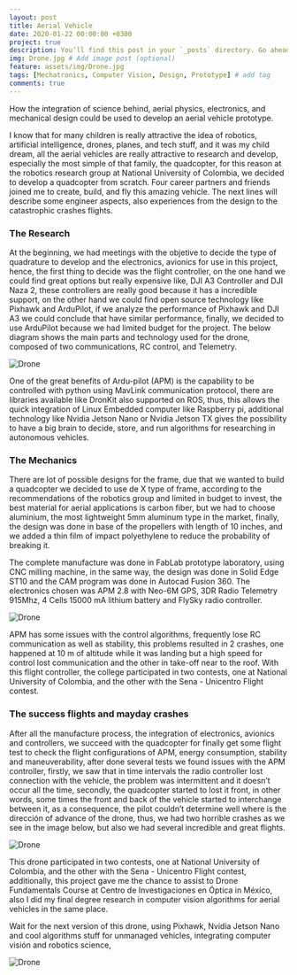 ```yaml
---
layout: post
title: Aerial Vehicle
date: 2020-01-22 00:00:00 +0300
project: true
description: You’ll find this post in your `_posts` directory. Go ahead and edit it and re-build the site to see your changes. # Add post description (optional)
img: Drone.jpg # Add image post (optional)
feature: assets/img/Drone.jpg
tags: [Mechatronics, Computer Vision, Design, Prototype] # add tag
comments: true
---
```

How the integration of science behind, aerial physics, electronics, and mechanical design could be used to develop an aerial vehicle prototype.

I know that for many children is really attractive the idea of robotics, artificial intelligence, drones, planes, and tech stuff, and it was my child dream, all the aerial vehicles are really attractive to research and develop, especially the most simple of that family, the quadcopter, for this reason at the robotics research group at National University of Colombia, we decided to develop a quadcopter from scratch. Four career partners and friends joined me to create, build, and fly this amazing vehicle. The next lines will describe some engineer aspects, also experiences from the design to the catastrophic crashes flights.

### The Research

At the beginning, we had meetings with the objetive to decide the type of quadrature to develop and the electronics, avionics for use in this project, hence, the first thing to decide was the flight controller, on the one hand we could find great options but really expensive like, DJI A3 Controller and DJI Naza 2, these controllers are really good because it has a incredible support, on the other hand we could find open source technology like Pixhawk and ArduPilot, if we analyze the performance of Pixhawk and DJI A3 we could conclude that have similar performance, finally, we decided to use ArduPilot because we had limited budget for the project. The below diagram shows the main parts and technology used for the drone, composed of two communications, RC control, and Telemetry.

![Drone]({{site.baseurl}}/assets/img/Drone/DroneGIF.gif)

One of the great benefits of Ardu-pilot (APM) is the capability to be controlled with python using MavLink communication protocol, there are libraries available like DronKit also supported on ROS, thus, this allows the quick integration of Linux Embedded computer like Raspberry pi, additional technology like Nvidia Jetson Nano or Nvidia Jetson TX gives the possibility to have a big brain to decide, store, and run algorithms for researching in autonomous vehicles. 

### The Mechanics

There are lot of possible designs for the frame, due that we wanted to build a quadcopter we decided to use de X type of frame, according to the recommendations of the robotics group and limited in budget to invest, the best material for aerial applications is carbon fiber, but we had to choose aluminium, the most lightweight 5mm aluminum type in the market, finally, the design was done in base of the propellers with length of 10 inches, and we added a thin film of impact polyethylene to reduce the probability of breaking it.

The complete manufacture was done in FabLab prototype laboratory, using CNC milling machine, in the same way, the design was done in Solid Edge ST10 and the CAM program was done in Autocad Fusion 360. The electronics chosen was APM 2.8 with Neo-6M GPS, 3DR Radio Telemetry 915Mhz, 4 Cells 15000 mA lithium battery and FlySky radio controller.

![Drone]({{site.baseurl}}/assets/img/Drone/Manufacture.jpg)

APM has some issues with the control algorithms, frequently lose RC communication as well as stability, this problems resulted in 2 crashes, one happened at 10 m of altitude while it was landing but a high speed for control lost communication and the other in take-off near to the roof. With this flight controller, the college participated in two contests, one at National University of Colombia, and the other with the Sena - Unicentro Flight contest. 

### The success flights and mayday crashes

After all the manufacture process, the integration of electronics, avionics and controllers, we succeed with the quadcopter for finally get some flight test to check the flight configurations of APM, energy consumption, stability and maneuverability, after done several tests we found issues with the APM controller, firstly, we saw that in time intervals the radio controller lost connection with the vehicle, the problem was intermittent and it doesn’t occur all the time, secondly, the quadcopter started to lost it front, in other words, some times the front and back of the vehicle started to interchange between it, as a consequence, the pilot couldn’t determine well where is the dirección of advance of the drone, thus, we had two horrible crashes as we see in the image below, but also  we had several incredible and great flights.

![Drone]({{site.baseurl}}/assets/img/Drone/Estrellado.jpg)

This drone participated in two contests, one at National University of Colombia, and the other with the Sena - Unicentro Flight contest, additionally, this project gave me the chance to assist to Drone Fundamentals Course at Centro de Investigaciones en Óptica in México, also I did my final degree research in computer vision algorithms for aerial vehicles in the same place.

Wait for the next version of this drone, using Pixhawk, Nvidia Jetson Nano and cool algorithms stuff for unmanaged vehicles, integrating computer visión and robotics science,


![Drone]({{site.baseurl}}/assets/img/Drone/Groot.jpg)


